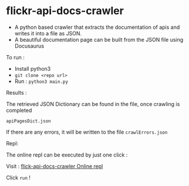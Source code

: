 # flickr-api-docs-crawler
- A python based crawler that extracts the documentation of apis and writes it into a file as JSON. 
- A beautiful documentation page can be built from the JSON file using Docusaurus  

To run : 

- Install python3 
- `git clone <repo url>`
- Run : `python3 main.py `


Results  : 

The retrieved JSON Dictionary can be found in the file, once crawling is completed

`apiPagesDict.json`

If there are any errors, it will be written to the file `crawlErrors.json`


Repl: 

The online repl can be executed by just one click :

Visit :
[flick-api-docs-crawler Online repl](https://repl.it/@AthulMuralidhar/flickrDocs-20)

Click `run` !  
